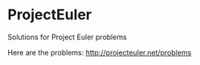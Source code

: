 ProjectEuler
============

Solutions for Project Euler problems

Here are the problems:
http://projecteuler.net/problems
